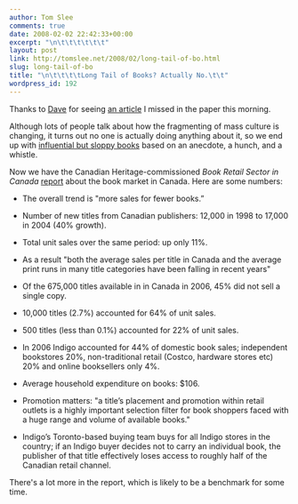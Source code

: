 ```yaml
---
author: Tom Slee
comments: true
date: 2008-02-02 22:42:33+00:00
excerpt: "\n\t\t\t\t\t\t"
layout: post
link: http://tomslee.net/2008/02/long-tail-of-bo.html
slug: long-tail-of-bo
title: "\n\t\t\t\tLong Tail of Books? Actually No.\t\t"
wordpress_id: 192
---
```



				

Thanks to [Dave](http://howtofurnisharoom.blogspot.com/2008/02/because-being-beaten-by-alice-sebolds.html) for seeing [an article](http://www.theglobeandmail.com/servlet/story/RTGAM.20080202.books02/BNStory/Entertainment/home) I missed in the paper this morning.




Although lots of people talk about how the fragmenting of mass culture is changing, it turns out no one is actually doing anything about it, so we end up with [influential but sloppy books](http://www.longtail.com) based on an anecdote, a hunch, and a whistle.




Now we have the Canadian Heritage-commissioned _Book Retail Sector in Canada_ [report](http://www.pch.gc.ca/progs/ac-ca/progs/padie-bpidp/reports/rapport-report_2007/rapport-pdf-report_e.pdf) about the book market in Canada. Here are some numbers:




  * The overall trend is "more sales for fewer books.”   




  * Number of new titles from Canadian publishers: 12,000 in 1998 to 17,000 in 2004 (40% growth).


  * Total unit sales over the same period: up only 11%.


  * As a result "both the average sales per title in Canada and the average print runs in many title categories have been falling in recent years"


  * Of the 675,000 titles available in in Canada in 2006, 45% did not sell a single copy.  




  * 10,000 titles (2.7%) accounted for 64% of unit sales.


  * 500 titles (less than 0.1%) accounted for 22% of unit sales.  




  * In 2006 Indigo accounted for 44% of domestic book sales; independent bookstores 20%, non-traditional retail (Costco, hardware stores etc) 20% and online booksellers only 4%.


  * Average household expenditure on books: $106.


  * Promotion matters: "a title’s placement and promotion within retail outlets is a highly important selection filter for book shoppers faced with a huge range and volume of available books."


  * Indigo’s Toronto-based buying team buys for all Indigo stores in the country; if an Indigo buyer decides not to carry an individual book, the publisher of that title effectively loses access to roughly half of the Canadian retail channel.



There's a lot more in the report, which is likely to be a benchmark for some time.


		
